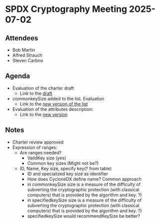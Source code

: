 # SPDX Cryptography Meeting 2025-07-02

## Attendees

* Bob Martin
* Alfred Strauch
* Steven Carbno

## Agenda

* Evaluation of the charter draft
   * Link to the [draft](https://github.com/spdx/crypto-algorithms/issues/13)
* commonkeySize added to the list. Evaluation
   * Link to the [new version of the list](https://github.com/spdx/crypto-algorithms/pull/12)
* Evaluation of the attributes description:
   * Link to the [new version](https://github.com/spdx/crypto-algorithms/issues/8#issuecomment-3025068280)

## Notes

* Charter review approved
* Expression of ranges:
   - Are ranges needed?
      - VaildKey size (yes)
      - Common key sizes (Might not be?)
   - ID, Name, Key size, specify key(? from table)
      - ID and specialized key size as identifier
      - How does CycloneDX define name? Common approach
      - in commonkeySize size is a measure of the difficulty of subverting the cryptographic protection (with classical computers) that is provided by the algorithm and key. ?)
      - in specifiedkeySize size is a measure of the difficulty of subverting the cryptographic protection (with classical computers) that is provided by the algorithm and key. ?)
      - specifiedkeySize would recommendKeySize be better?
